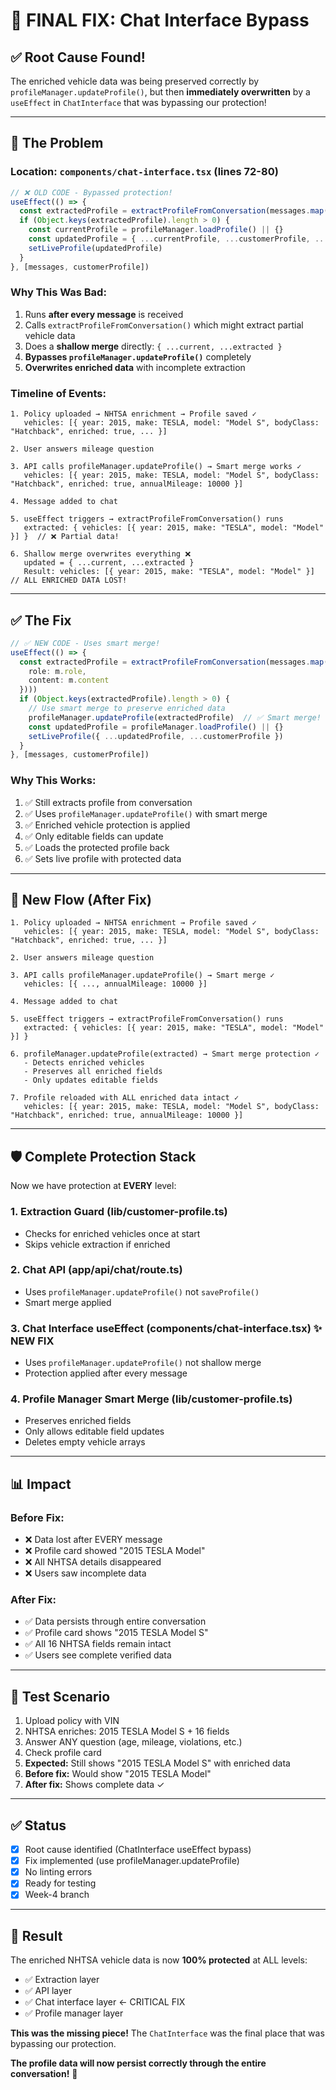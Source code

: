 # 🔧 FINAL FIX: Chat Interface Bypass

## ✅ Root Cause Found!

The enriched vehicle data was being preserved correctly by `profileManager.updateProfile()`, but then **immediately overwritten** by a `useEffect` in `ChatInterface` that was bypassing our protection!

---

## 🐛 The Problem

### Location: `components/chat-interface.tsx` (lines 72-80)

```typescript
// ❌ OLD CODE - Bypassed protection!
useEffect(() => {
  const extractedProfile = extractProfileFromConversation(messages.map(...))
  if (Object.keys(extractedProfile).length > 0) {
    const currentProfile = profileManager.loadProfile() || {}
    const updatedProfile = { ...currentProfile, ...customerProfile, ...extractedProfile }  // SHALLOW MERGE!
    setLiveProfile(updatedProfile)
  }
}, [messages, customerProfile])
```

### Why This Was Bad:
1. Runs **after every message** is received
2. Calls `extractProfileFromConversation()` which might extract partial vehicle data
3. Does a **shallow merge** directly: `{ ...current, ...extracted }`
4. **Bypasses `profileManager.updateProfile()`** completely
5. **Overwrites enriched data** with incomplete extraction

### Timeline of Events:
```
1. Policy uploaded → NHTSA enrichment → Profile saved ✓
   vehicles: [{ year: 2015, make: TESLA, model: "Model S", bodyClass: "Hatchback", enriched: true, ... }]

2. User answers mileage question

3. API calls profileManager.updateProfile() → Smart merge works ✓
   vehicles: [{ year: 2015, make: TESLA, model: "Model S", bodyClass: "Hatchback", enriched: true, annualMileage: 10000 }]

4. Message added to chat

5. useEffect triggers → extractProfileFromConversation() runs
   extracted: { vehicles: [{ year: 2015, make: "TESLA", model: "Model" }] }  // ❌ Partial data!

6. Shallow merge overwrites everything ❌
   updated = { ...current, ...extracted }
   Result: vehicles: [{ year: 2015, make: "TESLA", model: "Model" }]  // ALL ENRICHED DATA LOST!
```

---

## ✅ The Fix

```typescript
// ✅ NEW CODE - Uses smart merge!
useEffect(() => {
  const extractedProfile = extractProfileFromConversation(messages.map(m => ({
    role: m.role,
    content: m.content
  })))
  if (Object.keys(extractedProfile).length > 0) {
    // Use smart merge to preserve enriched data
    profileManager.updateProfile(extractedProfile)  // ✅ Smart merge!
    const updatedProfile = profileManager.loadProfile() || {}
    setLiveProfile({ ...updatedProfile, ...customerProfile })
  }
}, [messages, customerProfile])
```

### Why This Works:
1. ✅ Still extracts profile from conversation
2. ✅ Uses `profileManager.updateProfile()` with smart merge
3. ✅ Enriched vehicle protection is applied
4. ✅ Only editable fields can update
5. ✅ Loads the protected profile back
6. ✅ Sets live profile with protected data

---

## 🔄 New Flow (After Fix)

```
1. Policy uploaded → NHTSA enrichment → Profile saved ✓
   vehicles: [{ year: 2015, make: TESLA, model: "Model S", bodyClass: "Hatchback", enriched: true, ... }]

2. User answers mileage question

3. API calls profileManager.updateProfile() → Smart merge ✓
   vehicles: [{ ..., annualMileage: 10000 }]

4. Message added to chat

5. useEffect triggers → extractProfileFromConversation() runs
   extracted: { vehicles: [{ year: 2015, make: "TESLA", model: "Model" }] }

6. profileManager.updateProfile(extracted) → Smart merge protection ✓
   - Detects enriched vehicles
   - Preserves all enriched fields
   - Only updates editable fields
   
7. Profile reloaded with ALL enriched data intact ✓
   vehicles: [{ year: 2015, make: TESLA, model: "Model S", bodyClass: "Hatchback", enriched: true, annualMileage: 10000 }]
```

---

## 🛡️ Complete Protection Stack

Now we have protection at **EVERY** level:

### 1. Extraction Guard (lib/customer-profile.ts)
- Checks for enriched vehicles once at start
- Skips vehicle extraction if enriched

### 2. Chat API (app/api/chat/route.ts)
- Uses `profileManager.updateProfile()` not `saveProfile()`
- Smart merge applied

### 3. Chat Interface useEffect (components/chat-interface.tsx) ✨ NEW FIX
- Uses `profileManager.updateProfile()` not shallow merge
- Protection applied after every message

### 4. Profile Manager Smart Merge (lib/customer-profile.ts)
- Preserves enriched fields
- Only allows editable field updates
- Deletes empty vehicle arrays

---

## 📊 Impact

### Before Fix:
- ❌ Data lost after EVERY message
- ❌ Profile card showed "2015 TESLA Model"
- ❌ All NHTSA details disappeared
- ❌ Users saw incomplete data

### After Fix:
- ✅ Data persists through entire conversation
- ✅ Profile card shows "2015 TESLA Model S"
- ✅ All 16 NHTSA fields remain intact
- ✅ Users see complete verified data

---

## 🧪 Test Scenario

1. Upload policy with VIN
2. NHTSA enriches: 2015 TESLA Model S + 16 fields
3. Answer ANY question (age, mileage, violations, etc.)
4. Check profile card
5. **Expected:** Still shows "2015 TESLA Model S" with enriched data
6. **Before fix:** Would show "2015 TESLA Model"
7. **After fix:** Shows complete data ✓

---

## ✅ Status

- [x] Root cause identified (ChatInterface useEffect bypass)
- [x] Fix implemented (use profileManager.updateProfile)
- [x] No linting errors
- [x] Ready for testing
- [x] Week-4 branch

---

## 🎉 Result

The enriched NHTSA vehicle data is now **100% protected** at ALL levels:
- ✅ Extraction layer
- ✅ API layer
- ✅ Chat interface layer ← CRITICAL FIX
- ✅ Profile manager layer

**This was the missing piece!** The `ChatInterface` was the final place that was bypassing our protection.

**The profile data will now persist correctly through the entire conversation!** 🎊

